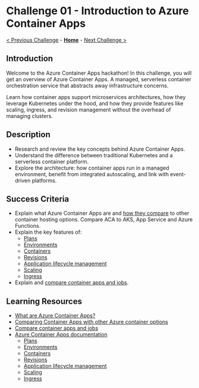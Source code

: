 # Challenge 01 - Introduction to Azure Container Apps

 [< Previous Challenge](./Challenge-00.md) - **[Home](../README.md)** - [Next Challenge >](./Challenge-02.md)

## Introduction
Welcome to the Azure Container Apps hackathon! In this challenge, you will get an overview of Azure Container Apps. A managed, serverless container orchestration service that abstracts away infrastructure concerns.

Learn how container apps support microservices architectures, how they leverage Kubernetes under the hood, and how they provide features like scaling, ingress, and revision management without the overhead of managing clusters.

## Description
- Research and review the key concepts behind Azure Container Apps.
- Understand the difference between traditional Kubernetes and a serverless container platform.
- Explore the architecture: how container apps run in a managed environment, benefit from integrated autoscaling, and link with event-driven platforms.

## Success Criteria
- Explain what Azure Container Apps are and [how they compare](https://learn.microsoft.com/en-us/azure/container-apps/compare-options) to other container hosting options. Compare ACA to AKS, App Service and Azure Functions.
- Explain the key features of:
    - [Plans](https://learn.microsoft.com/en-us/azure/container-apps/plans)
    - [Environments](https://learn.microsoft.com/en-us/azure/container-apps/environment)
    - [Containers](https://learn.microsoft.com/en-us/azure/container-apps/containers)
    - [Revisions](https://learn.microsoft.com/en-us/azure/container-apps/revisions)
    - [Application lifecycle management](https://learn.microsoft.com/en-us/azure/container-apps/application-lifecycle-management)
    - [Scaling](https://learn.microsoft.com/en-us/azure/container-apps/scale-app)
    - [Ingress](https://learn.microsoft.com/en-us/azure/container-apps/ingress-overview)
- Explain and [compare container apps and jobs](https://learn.microsoft.com/en-us/azure/container-apps/jobs?tabs=azure-cli#compare-container-apps-and-jobs).

## Learning Resources
- [What are Azure Container Apps?](https://learn.microsoft.com/en-us/azure/container-apps/overview)
- [Comparing Container Apps with other Azure container options](https://learn.microsoft.com/en-us/azure/container-apps/compare-options)
- [Compare container apps and jobs](https://learn.microsoft.com/en-us/azure/container-apps/jobs?tabs=azure-cli#compare-container-apps-and-jobs)
- [Azure Container Apps documentation](https://learn.microsoft.com/en-us/azure/container-apps/)
    - [Plans](https://learn.microsoft.com/en-us/azure/container-apps/plans)
    - [Environments](https://learn.microsoft.com/en-us/azure/container-apps/environment)
    - [Containers](https://learn.microsoft.com/en-us/azure/container-apps/containers)
    - [Revisions](https://learn.microsoft.com/en-us/azure/container-apps/revisions)
    - [Application lifecycle management](https://learn.microsoft.com/en-us/azure/container-apps/application-lifecycle-management)
    - [Scaling](https://learn.microsoft.com/en-us/azure/container-apps/scale-app)
    - [Ingress](https://learn.microsoft.com/en-us/azure/container-apps/ingress-overview)